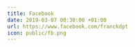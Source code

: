 ```yaml
---
title: Facebook
date: 2019-03-07 00:30:00 +01:00
url: https://www.facebook.com/franckdpt
icon: public/fb.png
---
```


